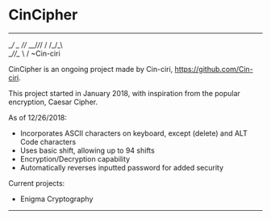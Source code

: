 # CinCipher
***********
  __/  \__
   _\/\/_
 \_\_\/_/_/
 / /_/\_\ \
  __/\/\__
    \  /
~Cin-ciri
    
CinCipher is an ongoing project made by Cin-ciri, https://github.com/Cin-ciri.

This project started in January 2018, with inspiration from the popular encryption, Caesar Cipher.

As of 12/26/2018:
  * Incorporates ASCII characters on keyboard, except (delete) and ALT Code characters
  * Uses basic shift, allowing up to 94 shifts
  * Encryption/Decryption capability
  * Automatically reverses inputted password for added security
  
Current projects:
  * Enigma Cryptography
***********
